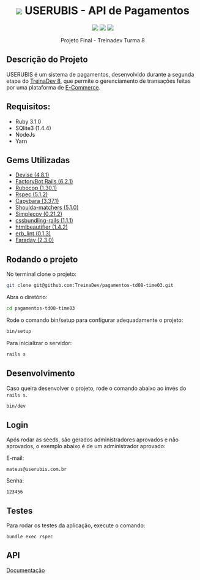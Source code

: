 <h1 align="center"> 
	<img src="https://imgur.com/AaVNOIP.png"> USERUBIS - API de Pagamentos
</h1>
<p align="center">
<img src="https://img.shields.io/static/v1?label=Ruby&message=3.1.0&color=red&style=for-the-badge&logo=ruby" />
<img src="https://img.shields.io/static/v1?label=Ruby On Rails &message=7.0.3&color=red&style=for-the-badge&logo=ruby"/>
<img src="https://img.shields.io/static/v1?label=PROGRESSO&message=EM%20DESENVOLVIMENTO&color=RED&style=for-the-badge" />
</p>
<p align="center"> 
	 Projeto Final - Treinadev Turma 8
</p>

## Descrição do Projeto

USERUBIS é um sistema de pagamentos, desenvolvido durante a segunda etapa do [TreinaDev 8](https://treinadev.com.br/), que permite o gerenciamento de transações feitas por uma plataforma de [E-Commerce](https://github.com/TreinaDev/e-commerce-td08-time03).

## Requisitos:
* Ruby 3.1.0
* SQlite3 (1.4.4)
* NodeJs
* Yarn

## Gems Utilizadas
-   [Devise (4.8.1)](https://github.com/heartcombo/devise)
-   [FactoryBot Rails (6.2.1) ](https://github.com/thoughtbot/factory_bot_rails)
-   [Rubocop (1.30.1)](https://github.com/rubocop/rubocop)
-   [Rspec (5.1.2)](https://github.com/rspec/rspec-rails)
-   [Capybara (3.37.1)](https://github.com/teamcapybara/capybara)
-   [Shoulda-matchers (5.1.0)](https://github.com/thoughtbot/shoulda-matchers)
-   [Simplecov (0.21.2)](https://github.com/simplecov-ruby/simplecov)
-   [cssbundling-rails (1.1.1)](https://github.com/rails/cssbundling-rails)
-   [htmlbeautifier (1.4.2)](https://github.com/threedaymonk/htmlbeautifier)
-   [erb_lint (0.1.3)](https://github.com/Shopify/erb-lint)
-   [Faraday (2.3.0)](https://github.com/lostisland/faraday)

## Rodando o projeto

No terminal clone o projeto:

```bash
git clone git@github.com:TreinaDev/pagamentos-td08-time03.git
```

Abra o diretório:

```bash
cd pagamentos-td08-time03
```

Rode o comando bin/setup para configurar adequadamente o projeto:

```bash
bin/setup
```

Para inicializar o servidor:

```bash
rails s
```

## Desenvolvimento
Caso queira desenvolver o projeto, rode o comando abaixo ao invés do `rails s`.

```bash
bin/dev
```

## Login
Após rodar as seeds, são gerados administradores aprovados e não aprovados, o exemplo abaixo é de um administrador aprovado:

E-mail:

```
mateus@userubis.com.br
```

Senha:

```
123456
```

## Testes
Para rodar os testes da aplicação, execute o comando:

```
bundle exec rspec 
```

## API
[Documentação](api.md)
